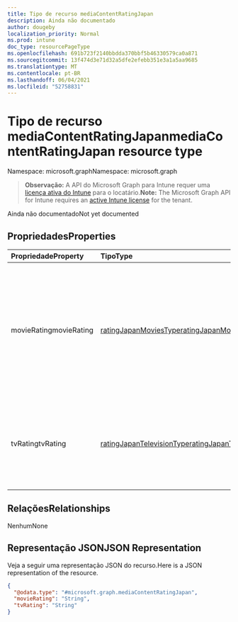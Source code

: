 ```yaml
---
title: Tipo de recurso mediaContentRatingJapan
description: Ainda não documentado
author: dougeby
localization_priority: Normal
ms.prod: intune
doc_type: resourcePageType
ms.openlocfilehash: 691b723f2140bbdda370bbf5b46330579ca0a871
ms.sourcegitcommit: 13f474d3e71d32a5dfe2efebb351e3a1a5aa9685
ms.translationtype: MT
ms.contentlocale: pt-BR
ms.lasthandoff: 06/04/2021
ms.locfileid: "52758831"
---
```

# <a name="mediacontentratingjapan-resource-type"></a><span data-ttu-id="76266-103">Tipo de recurso mediaContentRatingJapan</span><span class="sxs-lookup"><span data-stu-id="76266-103">mediaContentRatingJapan resource type</span></span>

<span data-ttu-id="76266-104">Namespace: microsoft.graph</span><span class="sxs-lookup"><span data-stu-id="76266-104">Namespace: microsoft.graph</span></span>

> <span data-ttu-id="76266-105">**Observação:** A API do Microsoft Graph para Intune requer uma [licença ativa do Intune](https://go.microsoft.com/fwlink/?linkid=839381) para o locatário.</span><span class="sxs-lookup"><span data-stu-id="76266-105">**Note:** The Microsoft Graph API for Intune requires an [active Intune license](https://go.microsoft.com/fwlink/?linkid=839381) for the tenant.</span></span>

<span data-ttu-id="76266-106">Ainda não documentado</span><span class="sxs-lookup"><span data-stu-id="76266-106">Not yet documented</span></span>

## <a name="properties"></a><span data-ttu-id="76266-107">Propriedades</span><span class="sxs-lookup"><span data-stu-id="76266-107">Properties</span></span>
|<span data-ttu-id="76266-108">Propriedade</span><span class="sxs-lookup"><span data-stu-id="76266-108">Property</span></span>|<span data-ttu-id="76266-109">Tipo</span><span class="sxs-lookup"><span data-stu-id="76266-109">Type</span></span>|<span data-ttu-id="76266-110">Descrição</span><span class="sxs-lookup"><span data-stu-id="76266-110">Description</span></span>|
|:---|:---|:---|
|<span data-ttu-id="76266-111">movieRating</span><span class="sxs-lookup"><span data-stu-id="76266-111">movieRating</span></span>|[<span data-ttu-id="76266-112">ratingJapanMoviesType</span><span class="sxs-lookup"><span data-stu-id="76266-112">ratingJapanMoviesType</span></span>](../resources/intune-deviceconfig-ratingjapanmoviestype.md)|<span data-ttu-id="76266-113">Classificação de filmes selecionada para o Japão.</span><span class="sxs-lookup"><span data-stu-id="76266-113">Movies rating selected for Japan.</span></span> <span data-ttu-id="76266-114">Os possíveis valores são: `allAllowed`, `allBlocked`, `general`, `parentalGuidance`, `agesAbove15`, `agesAbove18`.</span><span class="sxs-lookup"><span data-stu-id="76266-114">Possible values are: `allAllowed`, `allBlocked`, `general`, `parentalGuidance`, `agesAbove15`, `agesAbove18`.</span></span>|
|<span data-ttu-id="76266-115">tvRating</span><span class="sxs-lookup"><span data-stu-id="76266-115">tvRating</span></span>|[<span data-ttu-id="76266-116">ratingJapanTelevisionType</span><span class="sxs-lookup"><span data-stu-id="76266-116">ratingJapanTelevisionType</span></span>](../resources/intune-deviceconfig-ratingjapantelevisiontype.md)|<span data-ttu-id="76266-117">Classificação de TV selecionada para o Japão.</span><span class="sxs-lookup"><span data-stu-id="76266-117">TV rating selected for Japan.</span></span> <span data-ttu-id="76266-118">Os valores possíveis são: `allAllowed`, `allBlocked`, `explicitAllowed`.</span><span class="sxs-lookup"><span data-stu-id="76266-118">Possible values are: `allAllowed`, `allBlocked`, `explicitAllowed`.</span></span>|

## <a name="relationships"></a><span data-ttu-id="76266-119">Relações</span><span class="sxs-lookup"><span data-stu-id="76266-119">Relationships</span></span>
<span data-ttu-id="76266-120">Nenhum</span><span class="sxs-lookup"><span data-stu-id="76266-120">None</span></span>

## <a name="json-representation"></a><span data-ttu-id="76266-121">Representação JSON</span><span class="sxs-lookup"><span data-stu-id="76266-121">JSON Representation</span></span>
<span data-ttu-id="76266-122">Veja a seguir uma representação JSON do recurso.</span><span class="sxs-lookup"><span data-stu-id="76266-122">Here is a JSON representation of the resource.</span></span>
<!-- {
  "blockType": "resource",
  "@odata.type": "microsoft.graph.mediaContentRatingJapan"
}
-->
``` json
{
  "@odata.type": "#microsoft.graph.mediaContentRatingJapan",
  "movieRating": "String",
  "tvRating": "String"
}
```




